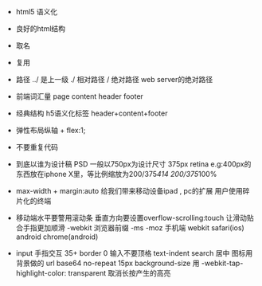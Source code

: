 -   html5 语义化
-   良好的html结构
-   取名
-   复用

-   路径 ../ 是上一级 ./ 相对路径  / 绝对路径 web server的绝对路径
-   前端词汇量
     page content header footer
-   经典结构 h5语义化标签
     header+content+footer 
-   弹性布局纵轴 + flex:1; 
-   不要重复代码
-   到底以谁为设计稿 PSD  一般以750px为设计尺寸 375px retina 
    e.g:400px的东西放在iphone X里，等比例缩放为200/375*414  200/375*100%
-   max-width + margin:auto 给我们带来移动设备ipad , pc的扩展 用户使用碎片化的终端
-   移动端水平要警用滚动条 垂直方向要设置overflow-scrolling:touch 让滑动贴合手指更加顺滑
  -webkit 浏览器前缀 -ms  -moz
  手机端 webkit  safari(ios) android chrome(android)
-   input 
      手指交互  35+
      border 0
      输入不要顶格 text-indent
      search 居中
      图标用背景做的 url base64 no-repeat 15px background-size 
      用 -webkit-tap-highlight-color: transparent 取消长按产生的高亮